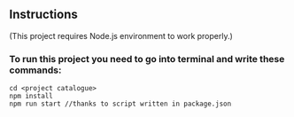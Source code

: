## Instructions
(This project requires Node.js environment to work properly.)

### To run this project you need to go into terminal and write these commands:

```
cd <project catalogue>
npm install
npm run start //thanks to script written in package.json
```
